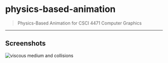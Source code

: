 # physics-based-animation

> Physics-Based Animation for CSCI 4471 Computer Graphics

---

## Screenshots

![viscous medium and collisions](https://cloud.githubusercontent.com/assets/1885333/6838781/e393cf3a-d33d-11e4-8ecd-f817b84bb078.gif)
